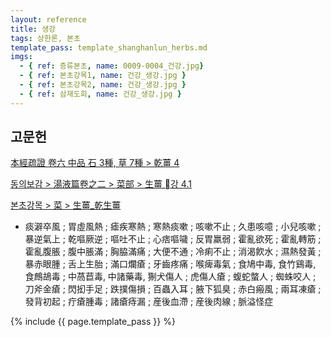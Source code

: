 ```yaml
---
layout: reference
title: 생강
tags: 상한론, 본초
template_pass: template_shanghanlun_herbs.md
imgs:
  - { ref: 증류본초, name: 0009-0004_건강.jpg}
  - { ref: 본초강목1, name: 건강_생강.jpg }
  - { ref: 본초강목2, name: 건강_생강.jpg }
  - { ref: 삼재도회, name: 건강_생강.jpg }
---
```





## 고문헌

[本經疏證 卷六 中品 石 3種, 草 7種 > 乾薑 4](https://mediclassics.kr/books/154/volume/6/#content_25)

[동의보감 > 湯液篇卷之二 > 菜部 >  生薑 강 4.1](https://mediclassics.kr/books/8/volume/21#content_818)

[본초강목 > 菜 > 生薑_乾生薑]()

* 痰澼卒風 ; 胃虛風熱 ; 瘧疾寒熱 ; 寒熱痰嗽 ; 咳嗽不止 ; 久患咳噫 ; 小兒咳嗽 ; 暴逆氣上 ; 乾嘔厥逆 ; 嘔吐不止 ; 心痞嘔噦 ; 反胃羸弱 ; 霍亂欲死 ; 霍亂轉筋 ; 霍亂腹脹 ; 腹中脹滿 ; 胸脇滿痛 ; 大便不通 ; 冷痢不止 ; 消渴飮水 ; 濕熱發黃 ; 暴赤眼腫 ; 舌上生胎 ; 滿口爛瘡 ; 牙齒疼痛 ; 喉痺毒氣 ; 食鳩中毒, 食竹鷄毒, 食鷓鴣毒 ; 中萵苣毒, 中諸藥毒, 猘犬傷人 ; 虎傷人瘡 ; 蝮蛇螫人 ; 蜘蛛咬人 ; 刀斧金瘡 ; 閃抝手足 ; 跌撲傷損 ; 百蟲入耳 ; 腋下狐臭 ; 赤白瘢風 ; 兩耳凍瘡 ; 發背初起 ; 疔瘡腫毒 ; 諸瘡痔漏 ; 産後血滯 ; 産後肉線 ; 脈溢怪症

{% include {{ page.template_pass }} %}
